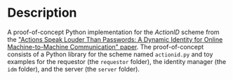 # Description
A proof-of-concept Python implementation for the *ActionID* scheme from the ["Actions Speak Louder Than Passwords: A Dynamic Identity for Online Machine-to-Machine Communication" paper](https://dl.acm.org/doi/abs/10.1145/3600160.3600165). The proof-of-concept consists of a Python library for the scheme named `actionid.py` and toy examples for the requestor (the `requestor` folder), the identity manager (the `idm` folder), and the server (the `server` folder).
